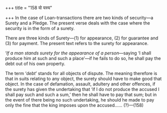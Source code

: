 +++
title = "158 यो यस्य"

+++
In the case of Loan-transactions there are two kinds of security—a
Surety and a Pledge. The present verse deals with the case where the
security is in the form of a surety.

There are three kinds of Surety—(1) for appearance, (2) for guarantee
and (3) for payment. The present text refers to the surety for
appearance.

‘*If a* *man stands surety* *for* *the appearance* *of a*
*person*—saying ‘I shall produce him at such and such a place’—if he
fails to do so, he shall pay the debt out of his own property.

The term ‘*debt*’ stands for all objects of dispute. The meaning
therefore is that in suits relating to any object, the surety should
have to make good that object. In the case of defamation, assault,
adultery and other offences, if the surety has given the undertaking
that ‘if I do not produce the accused I shall pay such and such a sum,’
then he shall have to pay that sum; but in the event of there being no
such undertaking, he should he made to pay only the fine that the king
imposes upon the accused...... (?)—(158)


